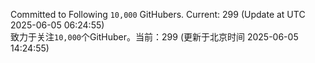 Committed to Following `10,000` GitHubers. Current: <!-- FOLLOWING_COUNT -->299<!-- FOLLOWING_COUNT --> (Update at UTC <!-- LAST_UPDATED -->2025-06-05 06:24:55<!-- LAST_UPDATED -->)<br>
致力于关注`10,000`个GitHuber。当前：<!-- FOLLOWING_COUNT -->299<!-- FOLLOWING_COUNT --> (更新于北京时间 <!-- LAST_UPDATED_CST -->2025-06-05 14:24:55<!-- LAST_UPDATED_CST -->)
